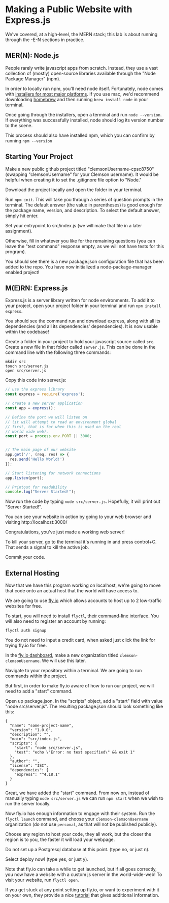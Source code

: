 # Making a Public Website with Express.js

We've covered, at a high-level, the MERN stack; this lab is about running through the -E-N sections in practice.

## MER(N): Node.js

People rarely write javascript apps from scratch. Instead, they use a vast collection of (mostly) open-source libraries available through the "Node Package Manager" (npm).

In order to locally run npm, you'll need node itself. Fortunately, node comes with [installers for most major platforms](https://nodejs.org/en/download/package-manager/). If you use mac, we'd recommend downloading [homebrew](https://brew.sh) and then running `brew install node` in your terminal.

Once going through the installers, open a terminal and run `node --version`. If everything was successfully installed, node should log its version number to the scene.

This process should also have installed npm, which you can confirm by running `npm --version`

## Starting Your Project

Make a new public github project titled "clemsonUsername-cpsc8750" (swapping "clemsonUsername" for your Clemson username). It would be helpful when creating it to set the .gitignore file option to "Node."

Download the project locally and open the folder in your terminal.

Run `npm init`. This will take you through a series of question prompts in the terminal. The default answer (the value in parentheses) is good enough for the package name, version, and description. To select the default answer, simply hit enter.

Set your entrypoint to src/index.js (we will make that file in a later assignment).

Otherwise, fill in whatever you like for the remaining questions (you can leave the "test command" response empty, as we will not have tests for this program).

You should see there is a new package.json configuration file that has been added to the repo. You have now initialized a node-package-manager enabled project!

## M(E)RN: Express.js

Express.js is a server library written for node environments. To add it to your project, open your project folder in your terminal and run `npm install express`.

You should see the command run and download express, along with all its dependencies (and all its dependencies' dependencies). It is now usable within the codebase!

Create a folder in your project to hold your javascript source called `src`. Create a new file in that folder called `server.js`. This can be done in the command line with the following three commands:
```
mkdir src
touch src/server.js
open src/server.js
```

Copy this code into server.js:
```js
// use the express library
const express = require('express');

// create a new server application
const app = express();

// Define the port we will listen on
// (it will attempt to read an environment global
// first, that is for when this is used on the real
// world wide web).
const port = process.env.PORT || 3000;


// The main page of our website
app.get('/', (req, res) => {
  res.send('Hello World!')
});

// Start listening for network connections
app.listen(port);

// Printout for readability
console.log("Server Started!");
```

Now run the code by typing `node src/server.js`. Hopefully, it will print out "Server Started!".

You can see your website in action by going to your web browser and visiting http://localhost:3000/

Congratulations, you've just made a working web server!

To kill your server, go to the terminal it's running in and press control+C. That sends a signal to kill the active job.

Commit your code.

## External Hosting

Now that we have this program working on localhost, we're going to move that code onto an actual host that the world will have access to.

We are going to use [fly.io](https://fly.io) which allows accounts to host up to 2 low-traffic websites for free.

To start, you will need to install `flyctl`, [their command-line interface](https://fly.io/docs/hands-on/install-flyctl/). You will also need to register an account by running:
```
flyctl auth signup
```

You do not need to input a credit card, when asked just click the link for trying fly.io for free.

In the [fly.io dashboard](https://fly.io/dashboard), make a new organization titled `clemson-clemsonUsername`. We will use this later.

Navigate to your repository within a terminal. We are going to run commands within the project.

But first, in order to make fly.io aware of how to run our project, we will need to add a "start" command.

Open up package.json. In the "scripts" object, add a "start" field with value "node src/server.js". The resulting package.json should look something like this:
```
{
  "name": "some-project-name",
  "version": "1.0.0",
  "description": "",
  "main": "src/index.js",
  "scripts": {
    "start": "node src/server.js",
    "test": "echo \"Error: no test specified\" && exit 1"
  },
  "author": "",
  "license": "ISC",
  "dependencies": {
    "express": "^4.18.1"
  }
}
```

Great, we have added the "start" command. From now on, instead of manually typing `node src/server.js` we can run `npm start` when we wish to run the server locally.

Now fly.io has enough information to engage with their system. Run the `flyctl launch` command, and choose your `clemson-clemsonUsername` organization (do not use `personal`, as that will not be published publicly).

Choose any region to host your code, they all work, but the closer the region is to you, the faster it will load your webpage.

Do not set up a Postgresql database at this point. (type no, or just n).

Select deploy now! (type yes, or just y).

Note that fly.io can take a while to get launched, but if all goes correctly, you now have a website with a custom js server in the world-wide-web! To visit your website, run `flyctl open`.

If you get stuck at any point setting up fly.io, or want to experiment with it on your own, they provide a nice [tutorial](https://fly.io/docs/languages-and-frameworks/node/) that gives additional information.